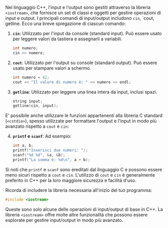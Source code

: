 Nel linguaggio C++, l'input e l'output sono gestiti attraverso la libreria `<iostream>`, che fornisce un set di classi e oggetti per gestire operazioni di input e output. I principali comandi di input/output includono `cin`, `cout, getline. 
Ecco una breve spiegazione di ciascun comando:

1. **`cin`**: Utilizzato per l'input da console (standard input). Può essere usato per leggere valori da tastiera e assegnarli a variabili.

    ```cpp
    int numero;
    cin >> numero;
    ```

2. **`cout`**: Utilizzato per l'output su console (standard output). Può essere usato per stampare valori a schermo.

    ```cpp
    int numero = 42;
    cout << "Il valore di numero è: " << numero << endl;
    ```


3. **`getline`**: Utilizzato per leggere una linea intera da input, inclusi spazi.

    ```cpp
    string input;
    getline(cin, input);
    ```

E' possibile anche utilizzare le funzioni appartenenti alla libreria C standard (`<cstdio>`), spesso utilizzate per formattare l'output e l'input in modo più avanzato rispetto a `cout` e `cin`:

4. **`printf` e `scanf`**:  Ad esempio:

    ```cpp
    int a, b;
    printf("Inserisci due numeri: ");
    scanf("%d %d", &a, &b);
    printf("La somma è: %d\n", a + b);
    ```

Si noti che `printf` e `scanf` sono ereditati dal linguaggio C e possono essere meno sicuri rispetto a `cout` e `cin`. L'utilizzo di `cout` e `cin` è generalmente preferito in C++ per la loro maggiore sicurezza e facilità d'uso.

Ricorda di includere la libreria necessaria all'inizio del tuo programma:

```cpp
#include <iostream>
```

Queste sono solo alcune delle operazioni di input/output di base in C++. La libreria `<iostream>` offre molte altre funzionalità che possono essere esplorate per gestire input/output in modo più avanzato.
